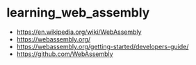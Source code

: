 # learning_web_assembly

- https://en.wikipedia.org/wiki/WebAssembly
- https://webassembly.org/
- https://webassembly.org/getting-started/developers-guide/
- https://github.com/WebAssembly
